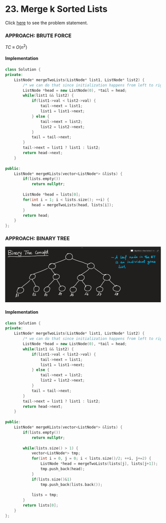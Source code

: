 # 23. Merge k Sorted Lists
Click [here](https://leetcode.com/problems/merge-k-sorted-lists/description/) to see the problem statement.   

### APPROACH: BRUTE FORCE
$TC\ \equiv\ O(n^2)$    

#### Implementation
```cpp
class Solution {
private:
    ListNode* mergeTwoLists(ListNode* list1, ListNode* list2) {
        /* we can do that since initialization happens from left to right */
        ListNode *head = new ListNode(0), *tail = head;
        while(list1 && list2) {
            if(list1->val < list2->val) {
                tail->next = list1;
                list1 = list1->next;
            } else {
                tail->next = list2;
                list2 = list2->next;
            }
            tail = tail->next;
        }
        tail->next = list1 ? list1 : list2;
        return head->next;
    }

public:
    ListNode* mergeKLists(vector<ListNode*> &lists) {
        if(lists.empty())
            return nullptr;
        
        ListNode *head = lists[0];
        for(int i = 1; i < lists.size(); ++i) {
            head = mergeTwoLists(head, lists[i]);
        }
        return head;
    }
};
```

### APPROACH: BINARY TREE
![explanation](https://github.com/sahsan73/cp/blob/main/Problems-%26%26-Solutions/LeetCode/assets/images/23-binary-tree-approach.png)   

#### Implementation
```cpp
class Solution {
private:
    ListNode* mergeTwoLists(ListNode* list1, ListNode* list2) {
        /* we can do that since initialization happens from left to right */
        ListNode *head = new ListNode(0), *tail = head;
        while(list1 && list2) {
            if(list1->val < list2->val) {
                tail->next = list1;
                list1 = list1->next;
            } else {
                tail->next = list2;
                list2 = list2->next;
            }
            tail = tail->next;
        }
        tail->next = list1 ? list1 : list2;
        return head->next;
    }

public:
    ListNode* mergeKLists(vector<ListNode*> &lists) {
        if(lists.empty())
            return nullptr;
        
        while(lists.size() > 1) {
            vector<ListNode*> tmp;
            for(int i = 0, j = 0; i < lists.size()/2; ++i, j+=2) {
                ListNode *head = mergeTwoLists(lists[j], lists[j+1]);
                tmp.push_back(head);
            }
            if(lists.size()&1)
                tmp.push_back(lists.back());
            
            lists = tmp;
        }
        return lists[0];
    }
};
```
